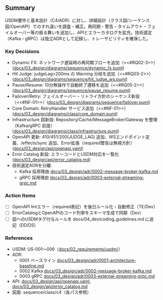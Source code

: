 ## Summary
USDM要件と基本設計（C4/ADR）に対し、詳細設計（クラス図/シーケンス図/OpenAPI）でのすれ違いを調査・補正。再同期・警告・タイムアウト・フェイルオーバー等の振る舞いを追加し、APIとエラーカタログを拡充。技術選定（Kafka・gRPC）は独立ADRとして記録し、トレーサビリティを確保した。

### Key Decisions
- Dynamic FX: ネットワーク遅延時の再同期フローを追加（<<#RQ02-3>>）([docs/03_design/diagrams/sequence/dynamic_fx.puml](docs/03_design/diagrams/sequence/dynamic_fx.puml))
- Hit Judge: judgeLag>200ms の Warning 分岐を追加（<<#RQ03-2>>）([docs/03_design/diagrams/sequence/hit_judge_ws.puml](docs/03_design/diagrams/sequence/hit_judge_ws.puml))
- Pause/Resume: 10分無操作で自動終了遷移を追加（<<#RQ05-2>>）([docs/03_design/diagrams/sequence/pause_resume.puml](docs/03_design/diagrams/sequence/pause_resume.puml))
- Failover/Retry: フェイルオーバー・リトライ方針のシーケンス新設（<<#NF-01>>）([docs/03_design/diagrams/sequence/failover.puml](docs/03_design/diagrams/sequence/failover.puml))
- Core Domain: RetryHandler サービス追加（<<#NF-01>>）([docs/03_design/diagrams/class/core_domain.puml](docs/03_design/diagrams/class/core_domain.puml))
- Infrastructure 図新設: Repository/Cache/MessageBroker/Gateway を整理（Kafka/gRPC 前提）([docs/03_design/diagrams/class/infrastructure.puml](docs/03_design/diagrams/class/infrastructure.puml))
- OpenAPI 更新: 410/451/200(JUDGE_LAG) 追加、WSエンドポイント定義、/effects/sync 追加、Error拡張（required警告は無視方針）([docs/03_design/api/openapi.yaml](docs/03_design/api/openapi.yaml))
- Error Catalog 新設: エラーコードとUSDM対応を一覧化([docs/03_design/api/error_catalog.md](docs/03_design/api/error_catalog.md))
- 技術選定ADRを分離:
  - Kafka 採用理由 [docs/03_design/adr/0002-message-broker-kafka.md](docs/03_design/adr/0002-message-broker-kafka.md)
  - gRPC 採用理由 [docs/03_design/adr/0003-external-streaming-grpc.md](docs/03_design/adr/0003-external-streaming-grpc.md)

### Action Items
- [ ] OpenAPI lintエラー（required表記）を後日ルール化・自動修正（TE/Dev）
- [ ] ErrorCatalogとOpenAPIのコード列挙をスキーマ生成で同期（Dev）
- [ ] 図へのUSDMタグ付与ルールを docs/04_dev/coding_guidelines.md に追記（DD/DS）

### References
- USDM: US-001〜006（[docs/02_requirements/usdm/](docs/02_requirements/usdm/)）
- ADR: 
  - 0001 ベースライン [docs/03_design/adr/0001-architecture-baseline.md](docs/03_design/adr/0001-architecture-baseline.md)
  - 0002 Kafka [docs/03_design/adr/0002-message-broker-kafka.md](docs/03_design/adr/0002-message-broker-kafka.md)
  - 0003 gRPC [docs/03_design/adr/0003-external-streaming-grpc.md](docs/03_design/adr/0003-external-streaming-grpc.md)
- API: [docs/03_design/api/openapi.yaml](docs/03_design/api/openapi.yaml), [docs/03_design/api/error_catalog.md](docs/03_design/api/error_catalog.md)
- 図面: sequence/class/c4（各パス参照）
